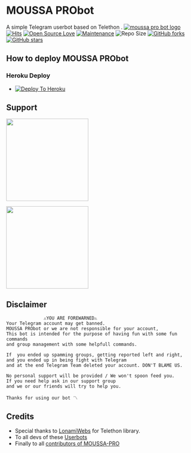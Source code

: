 # MOUSSA PRObot
A simple Telegram userbot based on Telethon .
[![moussa pro bot logo](https://telegra.ph/file/30a31c94e3b80c147bc15.jpg)](https://dashboard.heroku.com/new?button-url=https%3A%2F%2Fgithub.com%2FMOUSSA-AR%2Fmoussa-bot%2Ftree%2Fbugs&template=https%3A%2F%2Fgithub.com%2FMOUSSA-AR%2Fmoussa-bot)
[![Hits](https://hits.seeyoufarm.com/api/count/incr/badge.svg?url=https%3A%2F%2Fgithub.com%2FMOUSSA-AR%2Fmoussa-bot&count_bg=%2379C83D&title_bg=%23555555&icon=&icon_color=%23E7E7E7&title=hits&edge_flat=false)](https://github.com/MOUSSA-AR/moussa-bot)
[![Open Source Love](https://badges.frapsoft.com/os/v2/open-source.png?v=103)](https://github.com/ellerbrock/open-source-badges/)
[![Maintenance](https://img.shields.io/badge/Maintained%3F-yes-green?&style=flat-square)](https://GitHub.com/MOUSSA-AR/moussa-bot/graphs/commit-activity) 
![Repo Size](https://img.shields.io/github/repo-size/MOUSSA-AR/moussa-bot?&style=flat-square&logo=github)
[![GitHub forks](https://img.shields.io/github/forks/MOUSSA-AR/moussa-bot?&style=flat-square&logo=github)](https://github.com/MOUSSA-AR/moussa-bot/fork)
[![GitHub stars](https://img.shields.io/github/stars/MOUSSA-AR/moussa-bot?&style=flat-square&logo=github)](https://github.com/MOUSSA-AR/moussa-bot/stargazers)



## How to deploy MOUSSA PRObot
### Heroku Deploy
  - [![Deploy To Heroku](https://www.herokucdn.com/deploy/button.svg)](https://heroku.com/deploy?template=https://github.com/MOUSSA-AR/moussabot)


## Support
   <a href="https://t.me/moussa_pro"><img src="https://img.shields.io/badge/Channel%20Support%3F-yes-green?&style=flat-square?&logo=telegram" width=220px></a></p>
   <a href="https://t.me/moussa_pro_groop"><img src="https://img.shields.io/badge/Group%20Support%3F-yes-green?&style=flat-square?&logo=telegram" width=220px></a></p>

## Disclaimer

```
              ⚠️YOU ARE FOREWARNED⚠️
Your Telegram account may get banned.   
MOUSSA PRObot or we are not responsible for your account, 
This bot is intended for the purpose of having fun with some fun commands 
and group management with some helpfull commands.

If  you ended up spamming groups, getting reported left and right, 
and you ended up in being fight with Telegram 
and at the end Telegram Team deleted your account. DON'T BLAME US.

No personal support will be provided / We won't spoon feed you. 
If you need help ask in our support group 
and we or our friends will try to help you.

Thanks for using our bot 〽️
```

## Credits
   - Special thanks to [LonamiWebs](https://github.com/LonamiWebs/Telethon/) for Telethon library.
   - To all devs of these [Userbots](https://github.com/MOUSSA-AR/moussa-bot/tree/bugs#inspiration)
   - Finally to all [contributors of MOUSSA-PRO](https://github.com/MOUSSA-AR/moussa-bot/graphs/contributors)

